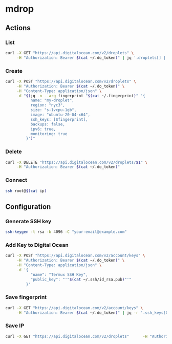 # mdrop
<!-- https://github.com/thppn/droplets/blob/main/mdrop.png -->
## Actions
### List
```bash
curl -X GET "https://api.digitalocean.com/v2/droplets" \
     -H "Authorization: Bearer $(cat ~/.do_token)" | jq '.droplets[] | {id: .id, name: .name, ip: .networks.v4[0].ip_address}'
```

### Create

```bash
curl -X POST "https://api.digitalocean.com/v2/droplets" \
     -H "Authorization: Bearer $(cat ~/.do_token)" \
     -H "Content-Type: application/json" \
     -d "$(jq -n --arg fingerprint "$(cat ~/.fingerprint)" '{
           name: "my-droplet",
           region: "nyc3",
           size: "s-1vcpu-1gb",
           image: "ubuntu-20-04-x64",
           ssh_keys: [$fingerprint],
           backups: false,
           ipv6: true,
           monitoring: true
         }')"

```

### Delete
```bash
curl -X DELETE "https://api.digitalocean.com/v2/droplets/$1" \
     -H "Authorization: Bearer $(cat ~/.do_token)"
```

### Connect
```bash
ssh root@$(cat ip)
```
## Configuration
### Generate SSH key
```bash
ssh-keygen -t rsa -b 4096 -C "your-email@example.com"
```

### Add Key to Digital Ocean
```bash
curl -X POST "https://api.digitalocean.com/v2/account/keys" \
     -H "Authorization: Bearer $(cat ~/.do_token)" \
     -H "Content-Type: application/json" \
     -d '{
           "name": "Termux SSH Key",
           "public_key": "'"$(cat ~/.ssh/id_rsa.pub)"'"
         }'
```
### Save fingerprint
```bash
curl -X GET "https://api.digitalocean.com/v2/account/keys" \
     -H "Authorization: Bearer $(cat ~/.do_token)" | jq -r '.ssh_keys[0].fingerprint' > fingerprint
```

### Save IP

```bash
curl -X GET "https://api.digitalocean.com/v2/droplets"      -H "Authorization: Bearer $(cat ~/.do_token)" | jq '.droplets[] | {id: .id, name: .name, ip: .networks.v4[0].ip_address}' | jq -r '.ip' > 'ip'
```